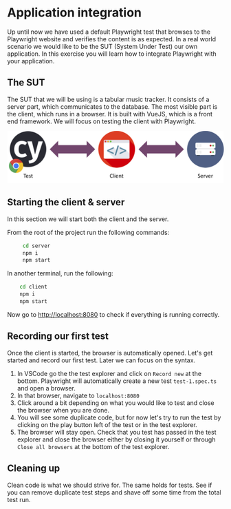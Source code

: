 # Application integration
Up until now we have used a default Playwright test that browses to the Playwright website and verifies the content is as expected. In a real world scenario we would like to be the SUT (System Under Test) our own application. In this exercise you will learn how to integrate Playwright with your application.

## The SUT
The SUT that we will be using is a tabular music tracker. It consists of a server part, which communicates to the database. The most visible part is the client, which runs in a browser. It is built with VueJS, which is a front end framework. 
We will focus on testing the client with Playwright.

![server-client](./images/server_client.png)

## Starting the client & server

In this section we will start both the client and the server.

From the root of the project run the following commands:

``` bash
     cd server
     npm i
     npm start
```

In another terminal, run the following:

``` bash
    cd client
    npm i
    npm start
 ```

Now go to <http://localhost:8080> to check if everything is running correctly.

## Recording our first test
Once the client is started, the browser is automatically opened. Let's get started and record our first test. Later we can focus on the syntax.

1. In VSCode go the the test explorer and click on `Record new` at the bottom. Playwright will automatically create a new test `test-1.spec.ts` and open a browser.
2. In that browser, navigate to `localhost:8080`
3. Click around a bit depending on what you would like to test and close the browser when you are done.
4. You will see some duplicate code, but for now let's try to run the test by clicking on the play button left of the test or in the test explorer.
5. The browser will stay open. Check that you test has passed in the test explorer and close the browser either by closing it yourself or through `Close all browsers` at the bottom of the test explorer.

## Cleaning up
Clean code is what we should strive for. The same holds for tests. See if you can remove duplicate test steps and shave off some time from the total test run.